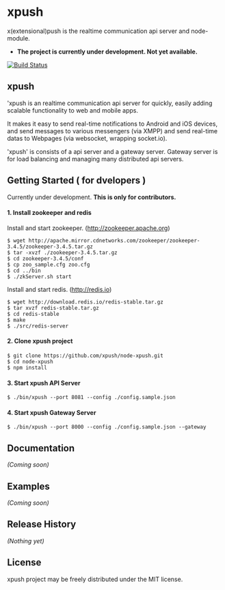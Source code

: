 # xpush
x(extensional)push is the realtime communication api server and node-module.

- **The project is currently under development. Not yet available.**

[![Build Status](https://travis-ci.org/xpush/node-xpush.png?branch=master)](https://travis-ci.org/xpush/node-xpush)

## xpush
'xpush is an realtime communication api server for quickly, easily adding scalable functionality to web and mobile apps.

It makes it easy to send real-time notifications to Android and iOS devices, and send messages to various messengers (via XMPP) and send real-time datas to Webpages (via websocket, wrapping socket.io).

'xpush' is consists of a api server and a gateway server.
Gateway server is for load balancing and managing many distributed api servers.


## Getting Started  ( for dvelopers )
Currently under development. **This is only for contributors.**
#### 1. Install zookeeper and redis

Install and start zookeeper. (http://zookeeper.apache.org)

	$ wget http://apache.mirror.cdnetworks.com/zookeeper/zookeeper-3.4.5/zookeeper-3.4.5.tar.gz
	$ tar -xvzf ./zookeeper-3.4.5.tar.gz
	$ cd zookeeper-3.4.5/conf
	$ cp zoo_sample.cfg zoo.cfg
	$ cd ../bin
	$ ./zkServer.sh start
	
Install and start redis. (http://redis.io)

	$ wget http://download.redis.io/redis-stable.tar.gz
	$ tar xvzf redis-stable.tar.gz
	$ cd redis-stable
	$ make
	$ ./src/redis-server

#### 2. Clone xpush project

	$ git clone https://github.com/xpush/node-xpush.git
	$ cd node-xpush
	$ npm install

#### 3. Start xpush API Server

	$ ./bin/xpush --port 8081 --config ./config.sample.json

#### 4. Start xpush Gateway Server

	$ ./bin/xpush --port 8000 --config ./config.sample.json --gateway




## Documentation
_(Coming soon)_

## Examples
_(Coming soon)_

## Release History
_(Nothing yet)_


## License
xpush project may be freely distributed under the MIT license.
